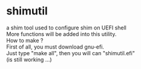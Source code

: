 # shimutil
a shim tool used to configure shim on UEFI shell <br/>
More functions will be added into this utility. <br/>
How to make ? <br/>
First of all, you must download gnu-efi. <br/>
Just type "make all", then you will can "shimutil.efi" <br/>
(is still working ...)
